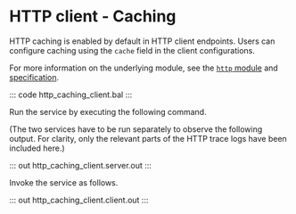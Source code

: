 # HTTP client - Caching

HTTP caching is enabled by default in HTTP client endpoints. Users can configure caching using the `cache` field in the client configurations.

For more information on the underlying module, see the [`http` module](https://lib.ballerina.io/ballerina/http/latest/) and [specification](https://ballerina.io/spec/http/#2412-caching).

::: code http_caching_client.bal :::

Run the service by executing the following command.

(The two services have to be run separately to observe the following output. For clarity, only the relevant parts of the HTTP trace logs have been included here.)

::: out http_caching_client.server.out :::

Invoke the service as follows.

::: out http_caching_client.client.out :::
